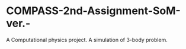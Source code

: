 # COMPASS-2nd-Assignment-SoM-ver.-
A Computational physics project. A simulation of 3-body problem.
